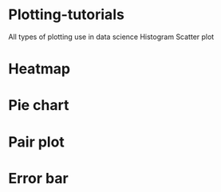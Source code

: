 # Plotting-tutorials
All types of plotting use in data science
 Histogram
 Scatter plot
# Heatmap
# Pie chart
# Pair plot
# Error bar
